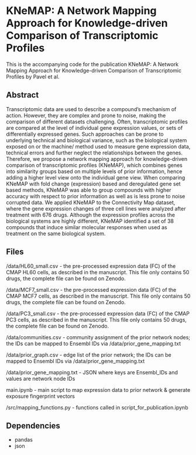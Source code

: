 # KNeMAP: A Network Mapping Approach for Knowledge-driven Comparison of Transcriptomic Profiles

This is the accompanying code for the publication KNeMAP: A Network Mapping Approach for Knowledge-driven Comparison of Transcriptomic Profiles by Pavel et al.

## Abstract

Transcriptomic data are used to describe a compound’s mechanism of action. However, they are complex and prone to noise, making the comparison of different datasets challenging. Often, transcriptomic profiles are compared at the level of individual gene expression values, or sets of differentially expressed genes. Such approaches can be prone to underlying technical and biological variance, such as the biological system exposed on or the machine/ method used to measure gene expression data, technical errors and further neglect the relationships between the genes. Therefore, we propose a network mapping approach for knowledge-driven comparison of transcriptomic profiles (KNeMAP), which combines genes into similarity groups based on multiple levels of prior information, hence adding a higher level view onto the individual gene view. When comparing KNeMAP with fold change (expression) based and deregulated gene set based methods, KNeMAP was able to group compounds with higher accuracy with respect to prior information as well as is less prone to noise corrupted data.
We applied KNeMAP to the Connectivity Map dataset, where the gene expression changes of three cell lines were analyzed after treatment with 676 drugs. Although the expression profiles across the biological systems are highly different, KNeMAP identified a set of 38 compounds that induce similar molecular responses when used as treatment on the same biological system.

## Files

/data/HL60_small.csv - the pre-processed expression data (FC) of the CMAP HL60 cells, as described in the manuscript. This file only contains 50 drugs, the complete file can be found on Zenodo.

/data/MCF7_small.csv - the pre-processed expression data (FC) of the CMAP MCF7 cells, as described in the manuscript. This file only contains 50 drugs, the complete file can be found on Zenodo.

/data/PC3_small.csv - the pre-processed expression data (FC) of the CMAP PC3 cells, as described in the manuscript. This file only contains 50 drugs, the complete file can be found on Zenodo.

/data/communities.csv - community assignment of the prior network nodes; the IDs can be mapped to Ensembl IDs via /data/prior_gene_mapping.txt

/data/prior_graph.csv - edge list of the prior network; the IDs can be mapped to Ensembl IDs via /data/prior_gene_mapping.txt

/data/prior_gene_mapping.txt - JSON where keys are Ensembl_IDs and values are network node IDs

main.ipynb - main script to map expression data to prior network & generate exposure fingerprint vectors

/src/mapping_functions.py - functions called in script_for_publication.ipynb

## Dependencies
- pandas
- json






